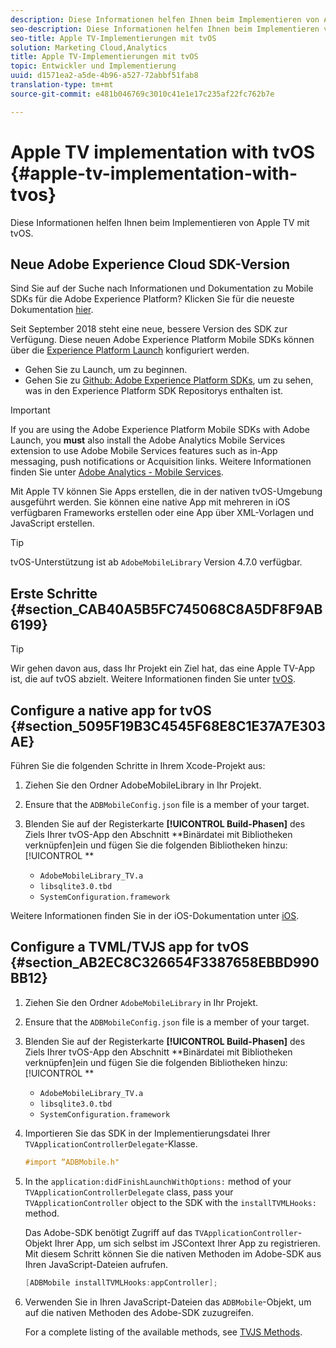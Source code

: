 ```yaml
---
description: Diese Informationen helfen Ihnen beim Implementieren von Apple TV mit tvOS.
seo-description: Diese Informationen helfen Ihnen beim Implementieren von Apple TV mit tvOS.
seo-title: Apple TV-Implementierungen mit tvOS
solution: Marketing Cloud,Analytics
title: Apple TV-Implementierungen mit tvOS
topic: Entwickler und Implementierung
uuid: d1571ea2-a5de-4b96-a527-72abbf51fab8
translation-type: tm+mt
source-git-commit: e481b046769c3010c41e1e17c235af22fc762b7e

---
```



# Apple TV implementation with tvOS {#apple-tv-implementation-with-tvos}

Diese Informationen helfen Ihnen beim Implementieren von Apple TV mit tvOS.

## Neue Adobe Experience Cloud SDK-Version

Sind Sie auf der Suche nach Informationen und Dokumentation zu Mobile SDKs für die Adobe Experience Platform? Klicken Sie für die neueste Dokumentation [hier](https://aep-sdks.gitbook.io/docs/).

Seit September 2018 steht eine neue, bessere Version des SDK zur Verfügung. Diese neuen Adobe Experience Platform Mobile SDKs können über die [Experience Platform Launch](https://www.adobe.com/experience-platform/launch.html) konfiguriert werden.

* Gehen Sie zu Launch, um zu beginnen.
* Gehen Sie zu [Github: Adobe Experience Platform SDKs](https://github.com/Adobe-Marketing-Cloud/acp-sdks), um zu sehen, was in den Experience Platform SDK Repositorys enthalten ist.

>[!IMPORTANT]
>
> If you are using the Adobe Experience Platform Mobile SDKs with Adobe Launch, you **must** also install the Adobe Analytics Mobile Services extension to use Adobe Mobile Services features such as in-App messaging, push notifications or Acquisition links. Weitere Informationen finden Sie unter [Adobe Analytics - Mobile Services](https://aep-sdks.gitbook.io/docs/using-mobile-extensions/adobe-analytics-mobile-services).

Mit Apple TV können Sie Apps erstellen, die in der nativen tvOS-Umgebung ausgeführt werden. Sie können eine native App mit mehreren in iOS verfügbaren Frameworks erstellen oder eine App über XML-Vorlagen und JavaScript erstellen.

>[!TIP]
>
>tvOS-Unterstützung ist ab `AdobeMobileLibrary` Version 4.7.0 verfügbar.

## Erste Schritte {#section_CAB40A5B5FC745068C8A5DF8F9AB6199}

>[!TIP]
>
>Wir gehen davon aus, dass Ihr Projekt ein Ziel hat, das eine Apple TV-App ist, die auf tvOS abzielt. Weitere Informationen finden Sie unter [tvOS](https://developer.apple.com/tvos/documentation/).

## Configure a native app for tvOS {#section_5095F19B3C4545F68E8C1E37A7E303AE}

Führen Sie die folgenden Schritte in Ihrem Xcode-Projekt aus:

1. Ziehen Sie den Ordner AdobeMobileLibrary in Ihr Projekt.
1. Ensure that the `ADBMobileConfig.json` file is a member of your target.
1. Blenden Sie auf der Registerkarte **[!UICONTROL Build-Phasen]** des Ziels Ihrer tvOS-App den Abschnitt **Binärdatei mit Bibliotheken verknüpfen]ein und fügen Sie die folgenden Bibliotheken hinzu:[!UICONTROL **

   * `AdobeMobileLibrary_TV.a`
   * `libsqlite3.0.tbd`
   * `SystemConfiguration.framework`

Weitere Informationen finden Sie in der iOS-Dokumentation unter [iOS](https://developer.apple.com/ios/resources/).

## Configure a TVML/TVJS app for tvOS {#section_AB2EC8C326654F3387658EBBD990BB12}

1. Ziehen Sie den Ordner `AdobeMobileLibrary` in Ihr Projekt.
1. Ensure that the `ADBMobileConfig.json` file is a member of your target.
1. Blenden Sie auf der Registerkarte **[!UICONTROL Build-Phasen]** des Ziels Ihrer tvOS-App den Abschnitt **Binärdatei mit Bibliotheken verknüpfen]ein und fügen Sie die folgenden Bibliotheken hinzu:[!UICONTROL **

   * `AdobeMobileLibrary_TV.a`
   * `libsqlite3.0.tbd`
   * `SystemConfiguration.framework`

1. Importieren Sie das SDK in der Implementierungsdatei Ihrer `TVApplicationControllerDelegate`-Klasse.

   ```objective-c
   #import “ADBMobile.h"
   ```

1. In the `application:didFinishLaunchWithOptions:` method of your `TVApplicationControllerDelegate` class, pass your `TVApplicationController` object to the SDK with the `installTVMLHooks:` method.

   Das Adobe-SDK benötigt Zugriff auf das `TVApplicationController`-Objekt Ihrer App, um sich selbst im JSContext Ihrer App zu registrieren. Mit diesem Schritt können Sie die nativen Methoden im Adobe-SDK aus Ihren JavaScript-Dateien aufrufen.

   ```objective-c
   [ADBMobile installTVMLHooks:appController];
   ```

1. Verwenden Sie in Ihren JavaScript-Dateien das `ADBMobile`-Objekt, um auf die nativen Methoden des Adobe-SDK zuzugreifen.

   For a complete listing of the available methods, see [TVJS Methods](/help/ios/apple-tv-implementation-tvos/tvjs-methods.md).

